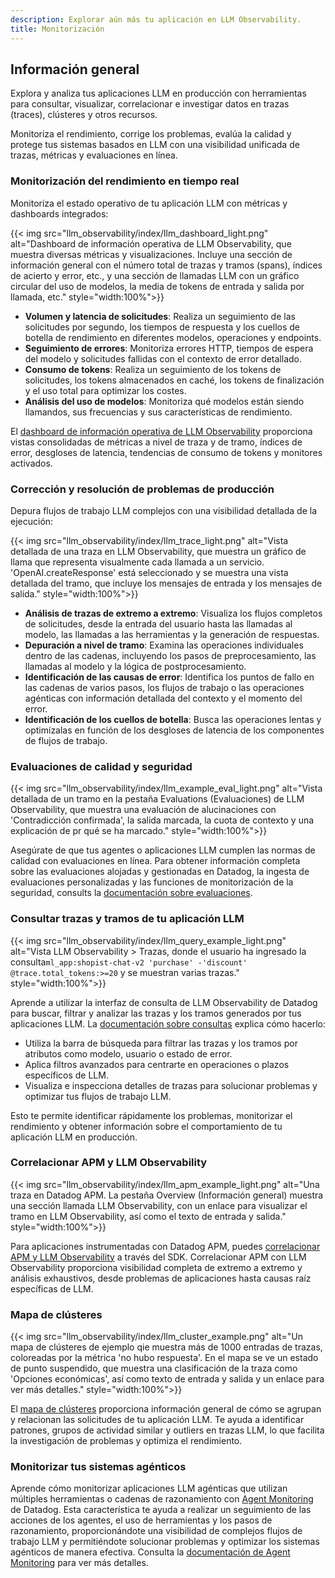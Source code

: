 ```yaml
---
description: Explorar aún más tu aplicación en LLM Observability.
title: Monitorización
---
```


## Información general

Explora y analiza tus aplicaciones LLM en producción con herramientas para consultar, visualizar, correlacionar e investigar datos en trazas (traces), clústeres y otros recursos.

Monitoriza el rendimiento, corrige los problemas, evalúa la calidad y protege tus sistemas basados en LLM con una visibilidad unificada de trazas, métricas y evaluaciones en línea.

### Monitorización del rendimiento en tiempo real

Monitoriza el estado operativo de tu aplicación LLM con métricas y dashboards integrados:

{{< img src="llm_observability/index/llm_dashboard_light.png" alt="Dashboard de información operativa de LLM Observability, que muestra diversas métricas y visualizaciones. Incluye una sección de información general con el número total de trazas y tramos (spans), índices de acierto y error, etc., y una sección de llamadas LLM con un gráfico circular del uso de modelos, la media de tokens de entrada y salida por llamada, etc." style="width:100%">}}

- **Volumen y latencia de solicitudes**: Realiza un seguimiento de las solicitudes por segundo, los tiempos de respuesta y los cuellos de botella de rendimiento en diferentes modelos, operaciones y endpoints.
- **Seguimiento de errores**: Monitoriza errores HTTP, tiempos de espera del modelo y solicitudes fallidas con el contexto de error detallado.
- **Consumo de tokens**: Realiza un seguimiento de los tokens de solicitudes, los tokens almacenados en caché, los tokens de finalización y el uso total para optimizar los costes.
- **Análisis del uso de modelos**: Monitoriza qué modelos están siendo llamandos, sus frecuencias y sus características de rendimiento.

El [dashboard de información operativa de LLM Observability][6] proporciona vistas consolidadas de métricas a nivel de traza y de tramo, índices de error, desgloses de latencia, tendencias de consumo de tokens y monitores activados.

### Corrección y resolución de problemas de producción

Depura flujos de trabajo LLM complejos con una visibilidad detallada de la ejecución:

{{< img src="llm_observability/index/llm_trace_light.png" alt="Vista detallada de una traza en LLM Observability, que muestra un gráfico de llama que representa visualmente cada llamada a un servicio. 'OpenAI.createResponse' está seleccionado y se muestra una vista detallada del tramo, que incluye los mensajes de entrada y los mensajes de salida." style="width:100%">}}

- **Análisis de trazas de extremo a extremo**: Visualiza los flujos completos de solicitudes, desde la entrada del usuario hasta las llamadas al modelo, las llamadas a las herramientas y la generación de respuestas.
- **Depuración a nivel de tramo**: Examina las operaciones individuales dentro de las cadenas, incluyendo los pasos de preprocesamiento, las llamadas al modelo y la lógica de postprocesamiento.
- **Identificación de las causas de error**: Identifica los puntos de fallo en las cadenas de varios pasos, los flujos de trabajo o las operaciones agénticas con información detallada del contexto y el momento del error.
- **Identificación de los cuellos de botella**: Busca las operaciones lentas y optimízalas en función de los desgloses de latencia de los componentes de flujos de trabajo.

### Evaluaciones de calidad y seguridad

{{< img src="llm_observability/index/llm_example_eval_light.png" alt="Vista detallada de un tramo en la pestaña Evaluations (Evaluaciones) de LLM Observability, que muestra una evaluación de alucinaciones con 'Contradicción confirmada', la salida marcada, la cuota de contexto y una explicación de pr qué se ha marcado." style="width:100%">}}

Asegúrate de que tus agentes o aplicaciones LLM cumplen las normas de calidad con evaluaciones en línea. Para obtener información completa sobre las evaluaciones alojadas y gestionadas en Datadog, la ingesta de evaluaciones personalizadas y las funciones de monitorización de la seguridad, consults la [documentación sobre evaluaciones][5].

### Consultar trazas y tramos de tu aplicación LLM

{{< img src="llm_observability/index/llm_query_example_light.png" alt="Vista LLM Observability > Trazas, donde el usuario ha ingresado la consulta`ml_app:shopist-chat-v2 'purchase' -'discount' @trace.total_tokens:>=20` y se muestran varias trazas." style="width:100%">}}

Aprende a utilizar la interfaz de consulta de LLM Observability de Datadog para buscar, filtrar y analizar las trazas y los tramos generados por tus aplicaciones LLM. La [documentación sobre consultas][1] explica cómo hacerlo:

- Utiliza la barra de búsqueda para filtrar las trazas y los tramos por atributos como modelo, usuario o estado de error.
- Aplica filtros avanzados para centrarte en operaciones o plazos específicos de LLM.
- Visualiza e inspecciona detalles de trazas para solucionar problemas y optimizar tus flujos de trabajo LLM.

Esto te permite identificar rápidamente los problemas, monitorizar el rendimiento y obtener información sobre el comportamiento de tu aplicación LLM en producción.


### Correlacionar APM y LLM Observability

{{< img src="llm_observability/index/llm_apm_example_light.png" alt="Una traza en Datadog APM. La pestaña Overview (Información general) muestra una sección llamada LLM Observability, con un enlace para visualizar el tramo en LLM Observability, así como el texto de entrada y salida." style="width:100%">}}

Para aplicaciones instrumentadas con Datadog APM, puedes [correlacionar APM y LLM Observability][2] a través del SDK. Correlacionar APM con LLM Observability proporciona visibilidad completa de extremo a extremo y análisis exhaustivos, desde problemas de aplicaciones hasta causas raíz específicas de LLM.

### Mapa de clústeres

{{< img src="llm_observability/index/llm_cluster_example.png" alt="Un mapa de clústeres de ejemplo qie muestra más de 1000 entradas de trazas, coloreadas por la métrica 'no hubo respuesta'. En el mapa se ve un estado de punto suspendido, que muestra una clasificación de la traza como 'Opciones económicas', así como texto de entrada y salida y un enlace para ver más detalles." style="width:100%">}}

El [mapa de clústeres][3] proporciona información general de cómo se agrupan y relacionan las solicitudes de tu aplicación LLM. Te ayuda a identificar patrones, grupos de actividad similar y outliers en trazas LLM, lo que facilita la investigación de problemas y optimiza el rendimiento.

### Monitorizar tus sistemas agénticos 

Aprende cómo monitorizar aplicaciones LLM agénticas que utilizan múltiples herramientas o cadenas de razonamiento con [Agent Monitoring][4] de Datadog. Esta característica te ayuda a realizar un seguimiento de las acciones de los agentes, el uso de herramientas y los pasos de razonamiento, proporcionándote una visibilidad de complejos flujos de trabajo LLM y permitiéndote solucionar problemas y optimizar los sistemas agénticos de manera efectiva. Consulta la [documentación de Agent Monitoring][4] para ver más detalles.


[1]: /es/llm_observability/monitoring/querying
[2]: /es/llm_observability/monitoring/llm_observability_and_apm
[3]: /es/llm_observability/monitoring/cluster_map/
[4]: /es/llm_observability/monitoring/agent_monitoring
[5]: /es/llm_observability/evaluations/
[6]: https://app.datadoghq.com/dash/integration/llm_operational_insights?fromUser=false&refresh_mode=sliding&from_ts=1758905575629&to_ts=1758909175629&live=true
